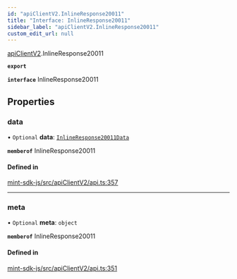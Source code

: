```yaml
---
id: "apiClientV2.InlineResponse20011"
title: "Interface: InlineResponse20011"
sidebar_label: "apiClientV2.InlineResponse20011"
custom_edit_url: null
---
```


[apiClientV2](../modules/apiClientV2).InlineResponse20011

**`export`**

**`interface`** InlineResponse20011

## Properties

### data

• `Optional` **data**: [`InlineResponse20011Data`](apiClientV2.InlineResponse20011Data)

**`memberof`** InlineResponse20011

#### Defined in

[mint-sdk-js/src/apiClientV2/api.ts:357](https://github.com/KyuzanInc/mint-sdk-js/blob/d2ac52e/src/apiClientV2/api.ts#L357)

___

### meta

• `Optional` **meta**: `object`

**`memberof`** InlineResponse20011

#### Defined in

[mint-sdk-js/src/apiClientV2/api.ts:351](https://github.com/KyuzanInc/mint-sdk-js/blob/d2ac52e/src/apiClientV2/api.ts#L351)
